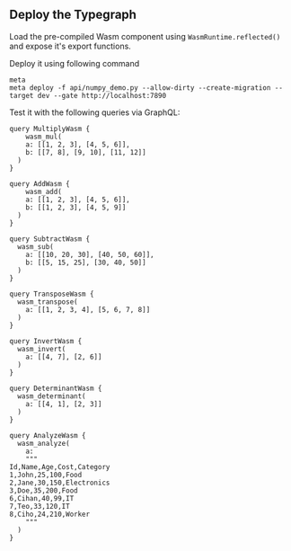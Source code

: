 ## Deploy the Typegraph
Load the pre-compiled Wasm component using `WasmRuntime.reflected()` and expose it's export functions.

Deploy it using following command
```
meta
meta deploy -f api/numpy_demo.py --allow-dirty --create-migration --target dev --gate http://localhost:7890
```

Test it with the following queries via GraphQL:
```
query MultiplyWasm {
	wasm_mul(
    a: [[1, 2, 3], [4, 5, 6]],
    b: [[7, 8], [9, 10], [11, 12]]
  )
}

query AddWasm {
	wasm_add(
    a: [[1, 2, 3], [4, 5, 6]],
    b: [[1, 2, 3], [4, 5, 9]]
  )
}

query SubtractWasm {
  wasm_sub(
    a: [[10, 20, 30], [40, 50, 60]],
    b: [[5, 15, 25], [30, 40, 50]]
  )
}

query TransposeWasm {
  wasm_transpose(
    a: [[1, 2, 3, 4], [5, 6, 7, 8]]
  )
}

query InvertWasm {
  wasm_invert(
    a: [[4, 7], [2, 6]]
  )
}

query DeterminantWasm {
  wasm_determinant(
    a: [[4, 1], [2, 3]]
  )
}

query AnalyzeWasm {
  wasm_analyze(
    a: 
    """
Id,Name,Age,Cost,Category
1,John,25,100,Food
2,Jane,30,150,Electronics
3,Doe,35,200,Food
6,Cihan,40,99,IT
7,Teo,33,120,IT
8,Ciho,24,210,Worker
    """
  )
}
```